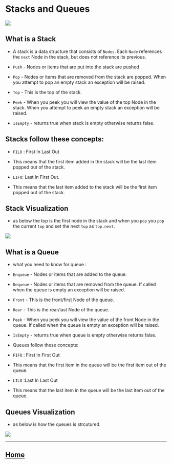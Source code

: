 # Stacks and Queues

<img src ="https://www.csestack.org/wp-content/uploads/2017/03/difference-between-stack-and-queue.jpg">


## What is a Stack
* A stack is a data structure that consists of `Nodes`. Each `Node` references the `next` Node in the stack, but does not reference its previous.

* `Push` - Nodes or items that are put into the stack are pushed
* `Pop` - Nodes or items that are removed from the stack are popped. When you attempt to pop an empty stack an exception will be raised.
* `Top` - This is the top of the stack.
* `Peek` - When you peek you will view the value of the top Node in the stack. When you attempt to peek an empty stack an exception will be raised.
* `IsEmpty` - returns true when stack is empty otherwise returns false.

## Stacks follow these concepts:

* `FILO` : First In Last Out
* This means that the first item added in the stack will be the last item popped out of the stack.

* `LIFO`: Last In First Out. 
* This means that the last item added to the stack will be the first item popped out of the stack.



## Stack Visualization
* as below the top is the first node in the stack and when you `pop` you `pop` the current `top` and set the next `top` as `top.next`.

<img src ="https://codefellows.github.io/common_curriculum/data_structures_and_algorithms/Code_401/class-10/resources/images/stack1.PNG">

## What is a Queue

* what you need to know for queue :

* `Enqueue` - Nodes or items that are added to the queue.
* `Dequeue` - Nodes or items that are removed from the queue. If called when the queue is empty an exception will be raised.
* `Front` - This is the front/first Node of the queue.
* `Rear` - This is the rear/last Node of the queue.
* `Peek` - When you peek you will view the value of the front Node in the queue. If called when the queue is empty an exception will be raised.
* `IsEmpty` - returns true when queue is empty otherwise returns false.

* Queues follow these concepts:

* `FIFO` : First In First Out
* This means that the first item in the queue will be the first item out of the queue.

* `LILO` :Last In Last Out
* This means that the last item in the queue will be the last item out of the queue.

## Queues Visualization
* as below is how the queues is strcutured.

<img src ="https://codefellows.github.io/common_curriculum/data_structures_and_algorithms/Code_401/class-10/resources/images/Queue.PNG">


*****************************************************************

## [ Home ](https://reem-alqurm.github.io/ReadingNotes/)